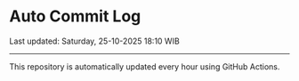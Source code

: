 # Auto Commit Log

Last updated: Saturday, 25-10-2025 18:10 WIB

---

This repository is automatically updated every hour using GitHub Actions.
